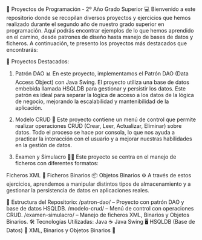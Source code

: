 🚀 Proyectos de Programación - 2º Año Grado Superior 💻
Bienvenido a este repositorio donde se recopilan diversos proyectos y ejercicios que hemos realizado durante el segundo año de nuestro grado superior en programación. Aquí podrás encontrar ejemplos de lo que hemos aprendido en el camino, desde patrones de diseño hasta manejo de bases de datos y ficheros. A continuación, te presento los proyectos más destacados que encontrarás:

🌟 Proyectos Destacados:
1. Patrón DAO 📊
En este proyecto, implementamos el Patrón DAO (Data Access Object) con Java Swing. El proyecto utiliza una base de datos embebida llamada HSQLDB para gestionar y persistir los datos. Este patrón es ideal para separar la lógica de acceso a los datos de la lógica de negocio, mejorando la escalabilidad y mantenibilidad de la aplicación.

2. Modelo CRUD 📝
Este proyecto contiene un menú de control que permite realizar operaciones CRUD (Crear, Leer, Actualizar, Eliminar) sobre datos. Todo el proceso se hace por consola, lo que nos ayuda a practicar la interacción con el usuario y a mejorar nuestras habilidades en la gestión de datos.

3. Examen y Simulacro 🧑‍💻
Este proyecto se centra en el manejo de ficheros con diferentes formatos:

Ficheros XML 📄
Ficheros Binarios 📦
Objetos Binarios ⚙️
A través de estos ejercicios, aprendemos a manipular distintos tipos de almacenamiento y a gestionar la persistencia de datos en aplicaciones reales.

📂 Estructura del Repositorio:
/patron-dao/ – Proyecto con patrón DAO y base de datos HSQLDB.
/modelo-crud/ – Menú de control con operaciones CRUD.
/examen-simulacro/ – Manejo de ficheros XML, Binarios y Objetos Binarios.
🛠️ Tecnologías Utilizadas:
Java ☕
Java Swing 🖥️
HSQLDB (Base de Datos) 💾
XML, Binarios y Objetos Binarios 📑
